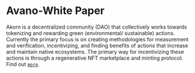 # Avano-White Paper

Akorn is a decentralized community (DAO) that collectively works towards tokenizing and rewarding green (environmental/ sustainable) actions. Currently the primary focus is on creating methodologies for measurement and verification, incentivizing, and finding benefits of actions that increase and maintain native ecosystems. The primary way for incentivizing these actions is through a regenerative NFT marketplace and minting protocol.  Find out [`more`](SUMMARY.md).
